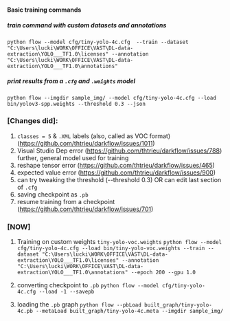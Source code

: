 #### Basic training commands

##### train command with custom datasets and annotations 
`python flow --model cfg/tiny-yolo-4c.cfg  --train --dataset "C:\Users\lucki\WORK\OFFICE\VAST\DL-data-extraction\YOLO___TF1.0\licenses" --annotation "C:\Users\lucki\WORK\OFFICE\VAST\DL-data-extraction\YOLO___TF1.0\annotations"`


##### print results from a `.cfg` and `.weights` model
`python flow --imgdir sample_img/ --model cfg/tiny-yolo-4c.cfg --load bin/yolov3-spp.weights --threshold 0.3 --json `


### [Changes did]:

1. `classes = 5` & `.XML` labels (also, called as VOC format) (https://github.com/thtrieu/darkflow/issues/1011)
2. Visual Studio Dep error (https://github.com/thtrieu/darkflow/issues/788) further, general model used for training 
3. reshape tensor error (https://github.com/thtrieu/darkflow/issues/465)
4. expected value error (https://github.com/thtrieu/darkflow/issues/900)
5. can try tweaking the threshold (--threshold 0.3) OR can edit last section of `.cfg`
6. saving checkpoint as `.pb`
7. resume training from a checkpoint (https://github.com/thtrieu/darkflow/issues/701)


### [NOW]

1. Training on custom weights `tiny-yolo-voc.weights`
`python flow --model cfg/tiny-yolo-4c.cfg --load bin/tiny-yolo-voc.weights --train --dataset "C:\Users\lucki\WORK\OFFICE\VAST\DL-data-extraction\YOLO___TF1.0\licenses" --annotation "C:\Users\lucki\WORK\OFFICE\VAST\DL-data-extraction\YOLO___TF1.0\annotations" --epoch 200 --gpu 1.0`

2. converting checkpoint to `.pb`
`python flow --model cfg/tiny-yolo-4c.cfg --load -1 --savepb`

3. loading the `.pb` graph
`python flow --pbLoad built_graph/tiny-yolo-4c.pb --metaLoad built_graph/tiny-yolo-4c.meta --imgdir sample_img/`


